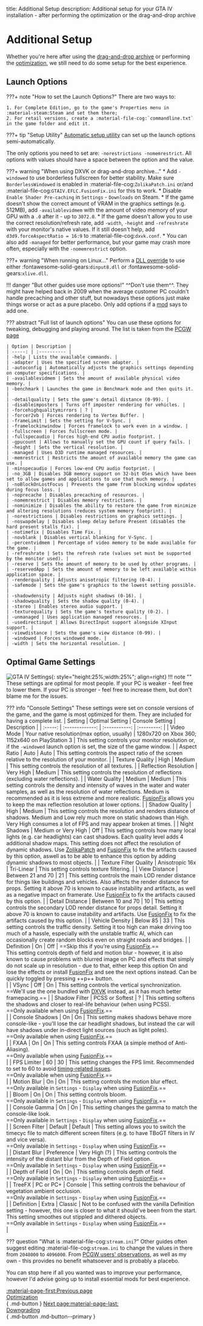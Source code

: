 title: Additional Setup
description: Additional setup for your GTA IV installation - after performing the optimization or the drag-and-drop archive

# Additional Setup
Whether you're here after using the [drag-and-drop archive](drag-and-drop-archive.md) or performing the [optimization](optimization.md), we still need to do some setup for the best experience.

## Launch Options
???+ note "How to set the Launch Options?"
    There are two ways to:
    
    1. For Complete Edition, go to the game's Properties menu in :material-steam:Steam and set them there;
    2. For retail versions, create a :material-file-cog:`commandline.txt` in the game folder and edit it.
???+ tip "Setup Utility"
     [Automatic setup utility](../optimization/#setup-utility) can set up the launch options semi-automatically.

The only options you need to set are: `-norestrictions -nomemrestrict`. All options with values should have a space between the option and the value.

???+ warning "When using DXVK or drag-and-drop archive..."
    * Add `-windowed` to use borderless fullscreen for better stability. Make sure `BorderlessWindowed` is enabled in :material-file-cog:`ZolikaPatch.ini` or/and :material-file-cog:`GTAIV.EFLC.FusionFix.ini` for this to work.
    * Disable `Enable Shader Pre-caching` in `Settings` - `Downloads` on Steam.
    * If the game doesn't show the correct amount of VRAM in the graphics settings (e.g. 512MB), add `-availablevidmem` with the amount of video memory of your GPU with a `.0` after it - up to `3072.0`.
    * If the game doesn't allow you to use the correct resolution/refresh rate, add `-width`, `-height` and `-refreshrate` with your monitor's native values. If it still doesn't help, add `d3d9.forceAspectRatio = 16:9` to :material-file-cog:`dxvk.conf`.
    * You can also add `-managed` for better performance, but your game may crash more often, especially with the `-nomemrestrict` option.

???+ warning "When running on Linux..."
    Perform a [DLL override](https://cookieplmonster.github.io/setup-instructions/#proton-wine) to use either :fontawesome-solid-gears:`dinput8.dll` or :fontawesome-solid-gears:`xlive.dll`.

!!! danger "But other guides use more options!"
    ^^Don't use them^^. They might have helped back in 2009 when the average customer PC couldn't handle precaching and other stuff, but nowadays these options just make things worse or act as a pure placebo. Only add options if a [mod](extras/mods.md) says to add one.

??? abstract "Full list of launch options"
    You can use these options for tweaking, debugging and playing around. The list is taken from the [PCGW page](https://www.pcgamingwiki.com/wiki/Grand_Theft_Auto_IV#Launch_options)

    | Option | Description | 
    | -----: | :---------- |
    | -help | Lists the available commands. |
    | -adapter | Uses the specified screen adapter. |
    | -autoconfig | Automatically adjusts the graphics settings depending on computer specifications. |
    | -availablevidmem | Sets the amount of available physical video memory. |
    | -benchmark | Launches the game in Benchmark mode and then quits it. |
    | -detailquality | Sets the game's detail distance (0-99). |
    | -disableimposters | Turns off imposter rendering for vehicles. |
    | -forcehighqualitymirrors | ? |
    | -forcer2vb | Forces rendering to Vertex Buffer. |
    | -frameLimit | Sets the setting for V-Sync. |
    | -framelockinwindow | Forces framelock to work even in a window. |
    | -fullscreen | Forces fullscreen mode. |
    | -fullspecaudio | Forces high-end CPU audio footprint. |
    | -gpucount | Allows to manually set the GPU count if query fails. |
    | -height | Sets the vertical resolution. |
    | -managed | Uses D3D runtime managed resources. |
    | -memrestrict | Restricts the amount of available memory the game can use. |
    | -minspecaudio | Forces low-end CPU audio footprint. |
    | -no_3GB | Disables 3GB memory support on 32-bit OSes which have been set to allow games and applications to use that much memory. |
    | -noBlockOnLostFocus | Prevents the game from blocking window updates during focus loss. |
    | -noprecache | Disables precaching of resources. |
    | -nomemrestrict | Disables memory restrictions. |
    | -nominimize | Disables the ability to restore the game from minimize and altering resolutions (reduces system memory footprint). |
    | -norestrictions | Disables restrictions on graphics settings. |
    | -noswapdelay | Disables sleep delay before Present (disables the hard present stalls fix). |
    | -notimefix | Disables Time Fix. |
    | -novblank | Disables vertical blanking for V-Sync. |
    | -percentvidmem | Percentage of video memory to be made available for the game. |
    | -refreshrate | Sets the refresh rate (values set must be supported by the monitor used). |
    | -reserve | Sets the amount of memory to be used by other programs. |
    | -reservedApp | Sets the amount of memory to be left available within application space. |
    | -renderquality | Adjusts anisotropic filtering (0-4). |
    | -safemode | Sets the game's graphics to the lowest setting possible. |
    | -shadowdensity | Adjusts night shadows (0-16). |
    | -shadowquality | Sets the shadow quality (0-4). |
    | -stereo | Enables stereo audio support. |
    | -texturequality | Sets the game's texture quality (0-2). |
    | -unmanaged | Uses application managed resources. |
    | -usedirectinput | Allows DirectInput support alongside XInput support. |
    | -viewdistance | Sets the game's view distance (0-99). |
    | -windowed | Forces windowed mode. |
    | -width | Sets the horizontal resolution. |

## Optimal Game Settings
![GTA IV Settings](assets/gta4settings.jpg){: style="height:25%;width:25%"; align=right}
!!! note ""
    These settings are optimal for most people. If your PC is weaker - feel free to lower them. If your PC is stronger - feel free to increase them, but don't blame me for the issues.

??? info "Console Settings"
    These settings were set on console versions of the game, and the game is most optimized for them. They are included for having a complete list.
| Setting | Optimal Setting | Console Setting | Description | 
| :-----: | :-------------: | :-----------: | :---------: |
| Video Mode | Your native resolution(max option, usually) | 1280x720 on Xbox 360; 1152x640 on PlayStation 3 | This setting controls your monitor resolution or, if the `-windowed` launch option is set, the size of the game window. |
| Aspect Ratio | Auto | Auto | This setting controls the aspect ratio of the screen relative to the resolution of your monitor. |
| Texture Quality | High | Medium | This setting controls the resolution of all textures. |
| Reflection Resolution | Very High | Medium | This setting controls the resolution of reflections (excluding water reflections). |
| Water Quality | Medium | Medium | This setting controls the density and intensity of waves in the water and water samples, as well as the resolution of water reflections. Medium is recommended as it is less extreme and more realistic. [FusionFix](essential-modding/fusionfix.md) allows you to keep the max reflection resolution at lower options. |
| Shadow Quality | High | Medium | This setting controls the resolution and renders distance of shadows. Medium and Low rely much more on static shadows than High. Very High consumes a lot of FPS and may appear broken at times. |
| Night Shadows | Medium or Very High | Off | This setting controls how many local lights (e.g. car headlights) can cast shadows. Each quality level adds 4 additional shadow maps. This setting does not affect the resolution of dynamic shadows. Use [ZolikaPatch](essential-modding/zolikapatch.md) and [FusionFix](essential-modding/fusionfix.md) to fix the artifacts caused by this option, aswell as to be able to enhance this option by adding dynamic shadows to most objects. |
| Texture Filter Quality | Anisotropic 16x | Tri-Linear | This setting controls texture filtering. |
| View Distance | Between 21 and 70 | 21 | This setting controls the main LOD render distance for things like buildings and vehicles. Also affects the render distance for props. Setting it above 70 is known to cause instability and artifacts, as well as a negative impact on framerate. Use [FusionFix](essential-modding/fusionfix.md) to fix the artifacts caused by this option. |
| Detail Distance | Between 10 and 70 | 10 | This setting controls the secondary LOD render distance for props detail. Setting it above 70 is known to cause instability and artifacts. Use [FusionFix](essential-modding/fusionfix.md) to fix the artifacts caused by this option. |
| Vehicle Density | Below 85 | 33 | This setting controls the traffic density. Setting it too high can make driving too much of a hassle, especially with the unstable traffic AI, which can occasionally create random blocks even on straight roads and bridges. |
| Definition | On | Off | ==Skip this if you're using [FusionFix](essential-modding/fusionfix.md).==<br>This setting controls depth of field and motion blur - however, it is also known to cause problems with blurred image on PC and effects that simply do not scale up in resolution - due to that, either keep this option On and lose the effects or install [FusionFix](essential-modding/fusionfix.md) and see the next options instead. Can be quickly toggled by pressing ++p++ button.</br> |
| VSync | Off | On | This setting controls the vertical synchronization. ==We'll use the one bundled with [DXVK](optimization.md) instead, as it has much better framepacing.== |
| Shadow Filter | PCSS or Softest | ? | This setting softens the shadows and closer to real-life behaviour (when using PCSS). <br>==Only available when using [FusionFix](essential-modding/fusionfix.md).==</br> |
| Console Shadows | On | On | This setting makes shadows behave more console-like - you'll lose the car headlight shadows, but instead the car will have shadows under in-direct light sources (such as light poles). <br>==Only available when using [FusionFix](essential-modding/fusionfix.md).==</br> |
| FXAA | On | On | This setting controls FXAA (a simple method of Anti-Aliasing). <br>==Only available when using [FusionFix](essential-modding/fusionfix.md).==</br> |
| FPS Limiter | 60 | 30 | This setting changes the FPS limit. Recommended to set to 60 to avoid [timing-related issues](https://www.pcgamingwiki.com/wiki/Grand_Theft_Auto_IV#Timing-related_issues). <br>==Only available when using [FusionFix](essential-modding/fusionfix.md).==</br> |
| Motion Blur | On | On | This setting controls the motion blur effect. <br>==Only available in `Settings` - `Display` when using [FusionFix](essential-modding/fusionfix.md).==</br> |
| Bloom | On | On | This setting controls bloom. <br>==Only available in `Settings` - `Display` when using [FusionFix](essential-modding/fusionfix.md).==</br> |
| Console Gamma | On | On | This setting changes the gamma to match the console-like look. <br>==Only available in `Settings` - `Display` when using [FusionFix](essential-modding/fusionfix.md).==</br> |
| Screen Filter | Default | Default | This setting allows you to switch the timecyc file to match different screen filters (e.g. to have TBoGT filters in IV and vice versa). <br>==Only available in `Settings` - `Display` when using [FusionFix](essential-modding/fusionfix.md).==</br> |
| Distant Blur | Preference | Very High (?) | This setting controls the intensity of the distant blur from the Depth of Field option. <br>==Only available in `Settings` - `Display` when using [FusionFix](essential-modding/fusionfix.md).==</br> |
| Depth of Field | On | On | This setting controls depth of field. <br>==Only available in `Settings` - `Display` when using [FusionFix](essential-modding/fusionfix.md).==</br> |
| TreeFX | PC or PC+ | Console | This setting controls the behaviour of vegetation ambient occlusion. <br>==Only available in `Settings` - `Display` when using [FusionFix](essential-modding/fusionfix.md).==</br> |
| Definition | Extra | Classic | Not to be confused with the vanilla Definition setting - however, this one is closer to what it should've been from the start. This setting smoothes out stippled and dithered objects. <br>==Only available in `Settings` - `Display` when using [FusionFix](essential-modding/fusionfix.md).==</br> |

??? question "What is :material-file-cog:`stream.ini`?"
    Other guides often suggest editing :material-file-cog:`stream.ini` to change the values in there from `2048000` to `4096000`. From [PCGW users' observations](https://www.pcgamingwiki.com/w/index.php?title=Topic:X1jmh4mc3t6mv3hv&topic_showPostId=xb5gbd4mggke2ets#flow-post-xb5gbd4mggke2ets), as well as my own - this provides no benefit whatsoever and is probably a placebo.

You can stop here if all you wanted was to improve your performance, however I'd advise going up to install essential mods for best experience.

[:material-page-first:Previous page <br>Optimization</br>](optimization.md){ .md-button } [Next page:material-page-last: <br>Downgrading</br>](downgrading.md){ .md-button .md-button--primary }